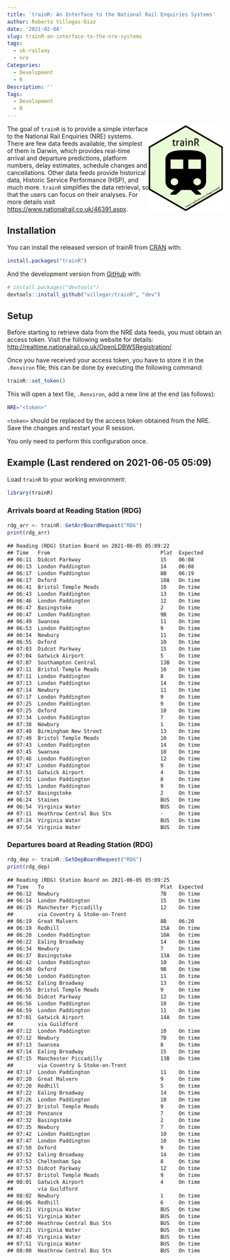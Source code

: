 ```yaml
---
title: 'trainR: An Interface to the National Rail Enquiries Systems'
author: Roberto Villegas-Diaz
date: '2021-02-08'
slug: trainR-an-interface-to-the-nre-systems
tags:
  - uk-railway
  - nre
Categories:
  - Development
  - R
Description: ''
Tags:
  - Development
  - R
---
```


<img src="https://raw.githubusercontent.com/villegar/trainR/main/inst/images/logo.png" alt="logo" align="right" height=200px/>

The goal of `trainR` is to provide a simple interface to the 
National Rail Enquiries (NRE) systems. There are few data feeds 
available, the simplest of them is Darwin, which provides real-time 
arrival and departure predictions, platform numbers, delay estimates, 
schedule changes and cancellations. Other data feeds provide historical 
data, Historic Service Performance (HSP), and much more. `trainR` 
simplifies the data retrieval, so that the users can focus on their 
analyses. For more details visit 
https://www.nationalrail.co.uk/46391.aspx.

## Installation

You can install the released version of trainR from [CRAN](https://CRAN.R-project.org) with:

``` r
install.packages("trainR")
```

And the development version from [GitHub](https://github.com/) with:

``` r
# install.packages("devtools")
devtools::install_github("villegar/trainR", "dev")
```

## Setup
Before starting to retrieve data from the NRE data feeds, you must obtain an access token. 
Visit the following website for details: http://realtime.nationalrail.co.uk/OpenLDBWSRegistration/

Once you have received your access token, you have to store it in the `.Renviron` file; this can be 
done by executing the following command:


```r
trainR::set_token()
```

This will open a text file, `.Renviron`, add a new line at the end (as follows):

```bash
NRE="<token>"
```

`<token>` should be replaced by the access token obtained from the NRE. Save the changes and restart 
your R session.

You only need to perform this configuration once.

## Example (Last rendered on 2021-06-05 05:09)

Load `trainR` to your working environment:

```r
library(trainR)
```

### Arrivals board at Reading Station (RDG)


```r
rdg_arr <- trainR::GetArrBoardRequest("RDG")
print(rdg_arr)
```

```
## Reading (RDG) Station Board on 2021-06-05 05:09:22
## Time   From                                    Plat  Expected
## 06:11  Didcot Parkway                          15    06:08
## 06:13  London Paddington                       14    06:08
## 06:17  London Paddington                       8B    06:19
## 06:17  Oxford                                  10A   On time
## 06:41  Bristol Temple Meads                    10    On time
## 06:43  London Paddington                       13    On time
## 06:46  London Paddington                       12    On time
## 06:47  Basingstoke                             2     On time
## 06:47  London Paddington                       9B    On time
## 06:49  Swansea                                 11    On time
## 06:53  London Paddington                       9     On time
## 06:54  Newbury                                 11    On time
## 06:55  Oxford                                  10    On time
## 07:03  Didcot Parkway                          15    On time
## 07:04  Gatwick Airport                         5     On time
## 07:07  Southampton Central                     13B   On time
## 07:11  Bristol Temple Meads                    10    On time
## 07:11  London Paddington                       8     On time
## 07:13  London Paddington                       14    On time
## 07:14  Newbury                                 11    On time
## 07:17  London Paddington                       9     On time
## 07:25  London Paddington                       9     On time
## 07:25  Oxford                                  10    On time
## 07:34  London Paddington                       7     On time
## 07:38  Newbury                                 1     On time
## 07:40  Birmingham New Street                   13    On time
## 07:40  Bristol Temple Meads                    10    On time
## 07:43  London Paddington                       14    On time
## 07:45  Swansea                                 10    On time
## 07:46  London Paddington                       12    On time
## 07:47  London Paddington                       9     On time
## 07:51  Gatwick Airport                         4     On time
## 07:51  London Paddington                       8     On time
## 07:55  London Paddington                       9     On time
## 07:57  Basingstoke                             2     On time
## 06:24  Staines                                 BUS   On time
## 06:54  Virginia Water                          BUS   On time
## 07:11  Heathrow Central Bus Stn                -     On time
## 07:24  Virginia Water                          BUS   On time
## 07:54  Virginia Water                          BUS   On time
```

### Departures board at Reading Station (RDG)


```r
rdg_dep <- trainR::GetDepBoardRequest("RDG")
print(rdg_dep)
```

```
## Reading (RDG) Station Board on 2021-06-05 05:09:25
## Time   To                                      Plat  Expected
## 06:12  Newbury                                 7B    On time
## 06:14  London Paddington                       15    On time
## 06:15  Manchester Piccadilly                   12    On time
##        via Coventry & Stoke-on-Trent           
## 06:19  Great Malvern                           8B    06:20
## 06:19  Redhill                                 15A   On time
## 06:20  London Paddington                       10A   On time
## 06:22  Ealing Broadway                         14    On time
## 06:34  Newbury                                 7     On time
## 06:37  Basingstoke                             13A   On time
## 06:42  London Paddington                       10    On time
## 06:49  Oxford                                  9B    On time
## 06:50  London Paddington                       11    On time
## 06:52  Ealing Broadway                         13    On time
## 06:55  Bristol Temple Meads                    9     On time
## 06:56  Didcot Parkway                          12    On time
## 06:56  London Paddington                       10    On time
## 06:59  London Paddington                       11    On time
## 07:01  Gatwick Airport                         14A   On time
##        via Guildford                           
## 07:12  London Paddington                       10    On time
## 07:12  Newbury                                 7B    On time
## 07:13  Swansea                                 8     On time
## 07:14  Ealing Broadway                         15    On time
## 07:15  Manchester Piccadilly                   13B   On time
##        via Coventry & Stoke-on-Trent           
## 07:17  London Paddington                       11    On time
## 07:20  Great Malvern                           9     On time
## 07:20  Redhill                                 5     On time
## 07:22  Ealing Broadway                         14    On time
## 07:26  London Paddington                       10    On time
## 07:27  Bristol Temple Meads                    9     On time
## 07:28  Penzance                                7     On time
## 07:32  Basingstoke                             2     On time
## 07:35  Newbury                                 7     On time
## 07:42  London Paddington                       10    On time
## 07:47  London Paddington                       10    On time
## 07:50  Oxford                                  9     On time
## 07:52  Ealing Broadway                         14    On time
## 07:53  Cheltenham Spa                          8     On time
## 07:53  Didcot Parkway                          12    On time
## 07:57  Bristol Temple Meads                    9     On time
## 08:01  Gatwick Airport                         4     On time
##        via Guildford                           
## 08:02  Newbury                                 1     On time
## 08:06  Redhill                                 6     On time
## 06:21  Virginia Water                          BUS   On time
## 06:51  Virginia Water                          BUS   On time
## 07:00  Heathrow Central Bus Stn                BUS   On time
## 07:21  Virginia Water                          BUS   On time
## 07:40  Virginia Water                          BUS   On time
## 07:51  Virginia Water                          BUS   On time
## 08:00  Heathrow Central Bus Stn                BUS   On time
```
